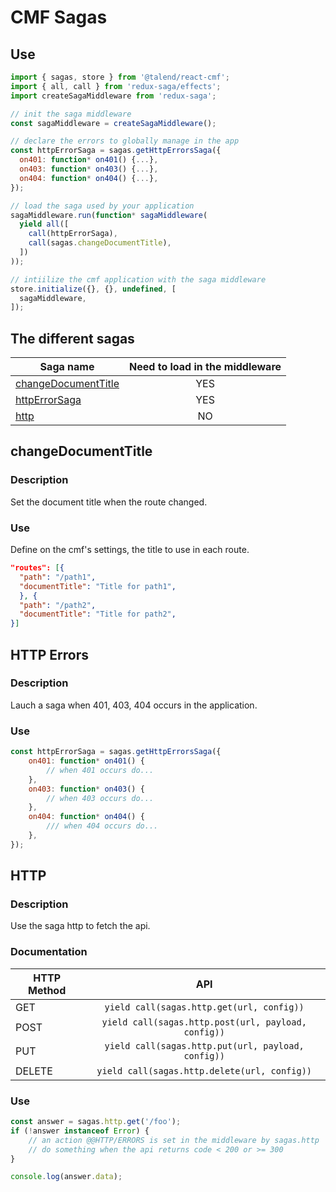 # CMF Sagas

## Use

```javascript
import { sagas, store } from '@talend/react-cmf';
import { all, call } from 'redux-saga/effects';
import createSagaMiddleware from 'redux-saga';

// init the saga middleware
const sagaMiddleware = createSagaMiddleware();

// declare the errors to globally manage in the app
const httpErrorSaga = sagas.getHttpErrorsSaga({
  on401: function* on401() {...},
  on403: function* on403() {...},
  on404: function* on404() {...},
});

// load the saga used by your application
sagaMiddleware.run(function* sagaMiddleware(
  yield all([
    call(httpErrorSaga),
    call(sagas.changeDocumentTitle),
  ])
));

// intiilize the cmf application with the saga middleware
store.initialize({}, {}, undefined, [
  sagaMiddleware,
]);
```

## The different sagas

| Saga name                                   | Need to load in the middleware |
| ------------------------------------------- | :----------------------------: |
| [changeDocumentTitle](#changeDocumentTitle) |              YES               |
| [httpErrorSaga](#httpErrorSaga)             |              YES               |
| [http](#http)                               |               NO               |

## <a name="changeDocumentTitle"></a>changeDocumentTitle

### Description

Set the document title when the route changed.

### Use

Define on the cmf's settings, the title to use in each route.

```json
"routes": [{
  "path": "/path1",
  "documentTitle": "Title for path1",
  }, {
  "path": "/path2",
  "documentTitle": "Title for path2",
}]
```

## <a name="httpErrorSaga"></a>HTTP Errors

### Description

Lauch a saga when 401, 403, 404 occurs in the application.

### Use

```javascript
const httpErrorSaga = sagas.getHttpErrorsSaga({
	on401: function* on401() {
		// when 401 occurs do...
	},
	on403: function* on403() {
		// when 403 occurs do...
	},
	on404: function* on404() {
		/// when 404 occurs do...
	},
});
```

## <a name="http"></a>HTTP

### Description

Use the saga http to fetch the api.

### Documentation

| HTTP Method |                         API                         |
| ----------- | :-------------------------------------------------: |
| GET         |      `yield call(sagas.http.get(url, config))`      |
| POST        | `yield call(sagas.http.post(url, payload, config))` |
| PUT         | `yield call(sagas.http.put(url, payload, config))`  |
| DELETE      |    `yield call(sagas.http.delete(url, config))`     |

### Use

```javascript
const answer = sagas.http.get('/foo');
if (!answer instanceof Error) {
	// an action @@HTTP/ERRORS is set in the middleware by sagas.http
	// do something when the api returns code < 200 or >= 300
}

console.log(answer.data);
```
